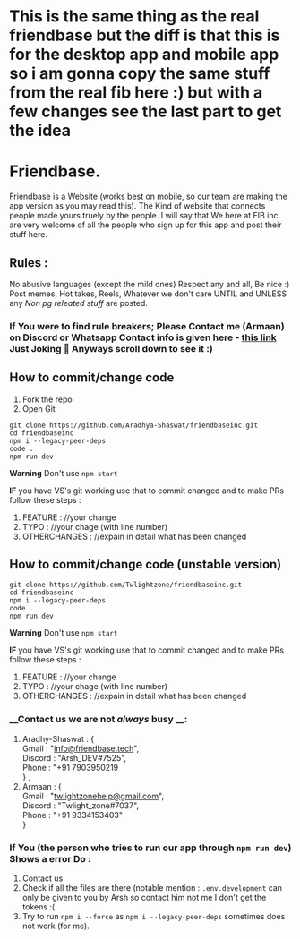 # This is the same thing as the real friendbase but the diff is that this is for the desktop app and mobile app so i am gonna copy the same stuff from the real fib here :) but with a few changes see the last part to get the idea
# Friendbase.
Friendbase is a Website (works best on mobile, so our team are making the app version as you may read this).
The Kind of website that connects people made yours truely by the people. I will say that We here at FIB inc. are very welcome of all the people who sign up for this app and post their stuff here.

## Rules : 
No abusive languages (except the mild ones)
Respect any and all,
Be nice :)
Post memes, Hot takes, Reels, Whatever we don't care UNTIL and UNLESS any *Non pg releated stuff* are posted.

### If You were to find rule breakers; Please Contact me (Armaan) on Discord or Whatsapp Contact info is given here - [this link](https://www.youtube.com/watch?v=dQw4w9WgXcQ) Just Joking 🤣 Anyways scroll down to see it :)
## How to commit/change code
1) Fork the repo
2) Open Git
```
git clone https://github.com/Aradhya-Shaswat/friendbaseinc.git
cd friendbaseinc
npm i --legacy-peer-deps
code .
npm run dev
```
__Warning__ Don't use `npm start`

__IF__ you have VS's git working use that to commit changed and to make PRs follow these steps : <br>
  1) FEATURE : //your change <br>
  2) TYPO : //your chage (with line number) <br>
  3) OTHERCHANGES : //expain in detail what has been changed <br>

## How to commit/change code (unstable version)
```
git clone https://github.com/Twlightzone/friendbaseinc.git
cd friendbaseinc
npm i --legacy-peer-deps
code .
npm run dev
```
__Warning__ Don't use `npm start`

__IF__ you have VS's git working use that to commit changed and to make PRs follow these steps : <br>
  1) FEATURE : //your change <br>
  2) TYPO : //your chage (with line number) <br>
  3) OTHERCHANGES : //expain in detail what has been changed <br>

### __Contact us we are not *always* busy __:
  1) Aradhy-Shaswat : { <br />
  Gmail : "info@friendbase.tech", <br />
  Discord : "Arsh_DEV#7525", <br />
  Phone : "+91 7903950219 <br />
  } , <br />
  2) Armaan : { <br />
  Gmail : "twlightzonehelp@gmail.com", <br />
  Discord : "Twlight_zone#7037", <br />
  Phone : "+91 9334153403" <br />
  }


### If You (the person who tries to run our app through `npm run dev`) Shows a error Do :
1) Contact us 
2) Check if all the files are there (notable mention : `.env.development` can only be given to you by Arsh so contact him not me I don't get the tokens :(
3) Try to run `npm i --force` as `npm i --legacy-peer-deps` sometimes does not work (for me).


